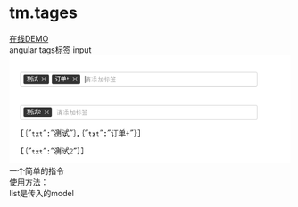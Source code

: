 # tm.tages
[在线DEMO](http://jqvue.com/demo/tm.tages/index.html "悬停显示")  
angular tags标签 input
<br/>
![image](https://github.com/317482454/tm.tages/blob/master/1.png)<br/>一个简单的指令<br/>使用方法：<tags conf="list"></tags><br/> list是传入的model
